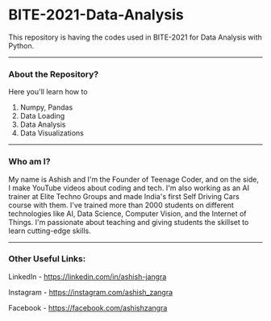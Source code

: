 # BITE-2021-Data-Analysis
This repository is having the codes used in BITE-2021 for Data Analysis with Python.

-----

### About the Repository?

Here you'll learn how to

1. Numpy, Pandas
2. Data Loading
3. Data Analysis
4. Data Visualizations

-----

### Who am I?

My name is Ashish and I'm the Founder of Teenage Coder, and on the side, I make YouTube videos about coding and tech. I'm also working as an AI trainer at Elite Techno Groups and made India's first Self Driving Cars course with them. I've trained more than 2000 students on different technologies like AI, Data Science, Computer Vision, and the Internet of Things. I'm passionate about teaching and giving students the skillset to learn cutting-edge skills.

-----

### Other Useful Links:

LinkedIn - https://linkedin.com/in/ashish-jangra 

Instagram - https://instagram.com/ashish_zangra 

Facebook - https://facebook.com/ashishzangra
